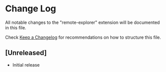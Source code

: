 # Change Log
All notable changes to the "remote-explorer" extension will be documented in this file.

Check [Keep a Changelog](http://keepachangelog.com/) for recommendations on how to structure this file.

## [Unreleased]
- Initial release